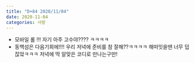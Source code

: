 ```yaml
---
title: "D+84 2020/11/04"
date: 2020-11-04
categories: 사랑
---
```

- 모바일 롤 !!! 자기 아주 고수야???? ㅋㅋㅋㅋ
- 동백섬은 다음기회에!!!! 우리 저녁에 준비를 참 잘해??ㅋㅋㅋㅋ 해떠잇을땐 너무 덥잖앜ㅋㅋㅋ 저녁에 딱 알맞은 코디로 만나는구만!
